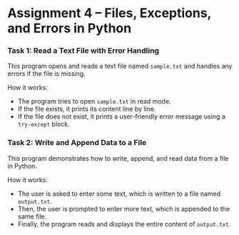 # Assignment 4 – Files, Exceptions, and Errors in Python

### Task 1: Read a Text File with Error Handling
This program opens and reads a text file named `sample.txt` and handles any errors if the file is missing.

How it works:
- The program tries to open `sample.txt` in read mode.
- If the file exists, it prints its content line by line.
- If the file does not exist, it prints a user-friendly error message using a `try-except` block.


### Task 2: Write and Append Data to a File
This program demonstrates how to write, append, and read data from a file in Python.

How it works:
- The user is asked to enter some text, which is written to a file named `output.txt`.
- Then, the user is prompted to enter more text, which is appended to the same file.
- Finally, the program reads and displays the entire content of `output.txt`.


